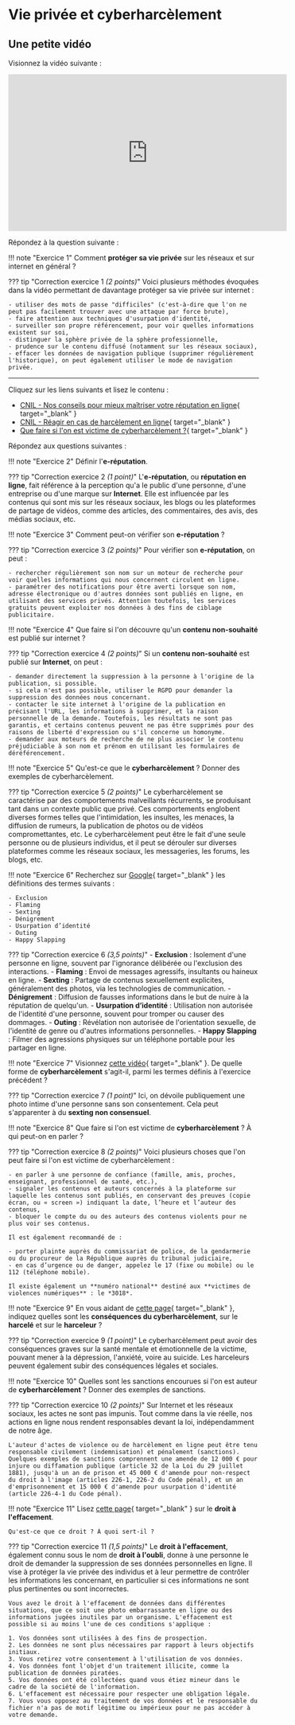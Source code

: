 # Vie privée et cyberharcèlement

## Une petite vidéo

Visionnez la vidéo suivante :

<iframe width="560" height="315" src="https://www.youtube-nocookie.com/embed/U7xOBOnQ0G4" title="YouTube video player" frameborder="0" allow="accelerometer; autoplay; clipboard-write; encrypted-media; gyroscope; picture-in-picture; web-share" allowfullscreen></iframe>

Répondez à la question suivante :

!!! note "Exercice 1"
    Comment **protéger sa vie privée** sur les réseaux et sur internet en général ?

??? tip "Correction exercice 1 *(2 points)*"
    Voici plusieurs méthodes évoquées dans la vidéo permettant de davantage protéger sa vie privée sur internet :

    - utiliser des mots de passe "difficiles" (c'est-à-dire que l'on ne peut pas facilement trouver avec une attaque par force brute),
    - faire attention aux techniques d'usurpation d'identité,
    - surveiller son propre référencement, pour voir quelles informations existent sur soi,
    - distinguer la sphère privée de la sphère professionnelle,
    - prudence sur le contenu diffusé (notamment sur les réseaux sociaux),
    - effacer les données de navigation publique (supprimer régulièrement l'historique), on peut également utiliser le mode de navigation privée.

---

Cliquez sur les liens suivants et lisez le contenu :

- [CNIL - Nos conseils pour mieux maîtriser votre réputation en ligne](https://www.cnil.fr/fr/nos-conseils-pour-mieux-maitriser-votre-reputation-en-ligne){ target="_blank" }
- [CNIL - Réagir en cas de harcèlement en ligne](https://www.cnil.fr/fr/reagir-en-cas-de-harcelement-en-ligne){ target="_blank" }
- [Que faire si l'on est victime de cyberharcèlement ?](http://webetab.ac-bordeaux.fr/college-dussarrat/fileadmin/0400729A/templates/PDF/harcelement/Harcelement_-Que_faire_-eleve_victime.pdf){ target="_blank" }

Répondez aux questions suivantes :

!!! note "Exercice 2"
    Définir l'**e-réputation**.

??? tip "Correction exercice 2 *(1 point)*"
    L'**e-réputation**, ou **réputation en ligne**, fait référence à la perception qu'a le public d'une personne, d'une entreprise ou d'une marque sur **Internet**. Elle est influencée par les contenus qui sont mis sur les réseaux sociaux, les blogs ou les plateformes de partage de vidéos, comme des articles, des commentaires, des avis, des médias sociaux, etc.

!!! note "Exercice 3"
    Comment peut-on vérifier son **e-réputation** ?

??? tip "Correction exercice 3 *(2 points)*"
    Pour vérifier son **e-réputation**, on peut :
    
    - rechercher régulièrement son nom sur un moteur de recherche pour voir quelles informations qui nous concernent circulent en ligne.
    - paramétrer des notifications pour être averti lorsque son nom, adresse électronique ou d'autres données sont publiés en ligne, en utilisant des services privés. Attention toutefois, les services gratuits peuvent exploiter nos données à des fins de ciblage publicitaire.

!!! note "Exercice 4"
    Que faire si l'on découvre qu'un **contenu non-souhaité** est publié sur internet ?

??? tip "Correction exercice 4 *(2 points)*"
    Si un **contenu non-souhaité** est publié sur **Internet**, on peut :

    - demander directement la suppression à la personne à l'origine de la publication, si possible.
    - si cela n'est pas possible, utiliser le RGPD pour demander la suppression des données nous concernant.
    - contacter le site internet à l'origine de la publication en précisant l'URL, les informations à supprimer, et la raison personnelle de la demande. Toutefois, les résultats ne sont pas garantis, et certains contenus peuvent ne pas être supprimés pour des raisons de liberté d'expression ou s'il concerne un homonyme.
    - demander aux moteurs de recherche de ne plus associer le contenu préjudiciable à son nom et prénom en utilisant les formulaires de déréférencement.

!!! note "Exercice 5"
    Qu'est-ce que le **cyberharcèlement** ? Donner des exemples de cyberharcèlement.

??? tip "Correction exercice 5 *(2 points)*"
    Le cyberharcèlement se caractérise par des comportements malveillants récurrents, se produisant tant dans un contexte public que privé. Ces comportements englobent diverses formes telles que l'intimidation, les insultes, les menaces, la diffusion de rumeurs, la publication de photos ou de vidéos compromettantes, etc. Le cyberharcèlement peut être le fait d'une seule personne ou de plusieurs individus, et il peut se dérouler sur diverses plateformes comme les réseaux sociaux, les messageries, les forums, les blogs, etc.

!!! note "Exercice 6"
    Recherchez sur [Google](https://google.fr/){ target="_blank" } les définitions des termes suivants :

    - Exclusion
    - Flaming
    - Sexting
    - Dénigrement
    - Usurpation d’identité
    - Outing
    - Happy Slapping

??? tip "Correction exercice 6 *(3,5 points)*"
    - **Exclusion** : Isolement d'une personne en ligne, souvent par l'ignorance délibérée ou l'exclusion des interactions.
    - **Flaming** : Envoi de messages agressifs, insultants ou haineux en ligne.
    - **Sexting** : Partage de contenus sexuellement explicites, généralement des photos, via les technologies de communication.
    - **Dénigrement** : Diffusion de fausses informations dans le but de nuire à la réputation de quelqu'un.
    - **Usurpation d’identité** : Utilisation non autorisée de l'identité d'une personne, souvent pour tromper ou causer des dommages.
    - **Outing** : Révélation non autorisée de l'orientation sexuelle, de l'identité de genre ou d'autres informations personnelles.
    - **Happy Slapping** : Filmer des agressions physiques sur un téléphone portable pour les partager en ligne.

!!! note "Exercice 7"
    Visionnez [cette vidéo](https://www.youtube-nocookie.com/embed/l1oSY0RdK_M){ target="_blank" }.
    De quelle forme de **cyberharcèlement** s'agit-il, parmi les termes définis à l'exercice précédent ?

??? tip "Correction exercice 7 *(1 point)*"
    Ici, on dévoile publiquement une photo intime d'une personne sans son consentement. Cela peut s'apparenter à du **sexting non consensuel**.

!!! note "Exercice 8"
    Que faire si l'on est victime de **cyberharcèlement** ? À qui peut-on en parler ?

??? tip "Correction exercice 8 *(2 points)*"
    Voici plusieurs choses que l'on peut faire si l'on est victime de cyberharcèlement :

    - en parler à une personne de confiance (famille, amis, proches, enseignant, professionnel de santé, etc.),
    - signaler les contenus et auteurs concernés à la plateforme sur laquelle les contenus sont publiés, en conservant des preuves (copie écran, ou « screen ») indiquant la date, l’heure et l’auteur des contenus,
    - bloquer le compte du ou des auteurs des contenus violents pour ne plus voir ses contenus.

    Il est également recommandé de :
    
    - porter plainte auprès du commissariat de police, de la gendarmerie ou du procureur de la République auprès du tribunal judiciaire,
    - en cas d’urgence ou de danger, appelez le 17 (fixe ou mobile) ou le 112 (téléphone mobile).

    Il existe également un **numéro national** destiné aux **victimes de violences numériques** : le *3018*.


!!! note "Exercice 9"
    En vous aidant de [cette page](https://www.education.gouv.fr/non-au-harcelement/outils-de-sensibilisation-323028){ target="_blank" }, indiquez quelles sont les **conséquences du cyberharcèlement**, sur le **harcelé** et sur le **harceleur** ?

??? tip "Correction exercice 9 *(1 point)*"
    Le cyberharcèlement peut avoir des conséquences graves sur la santé mentale et émotionnelle de la victime, pouvant mener à la dépression, l'anxiété, voire au suicide. Les harceleurs peuvent également subir des conséquences légales et sociales.

!!! note "Exercice 10"
    Quelles sont les sanctions encourues si l'on est auteur de **cyberharcèlement** ? Donner des exemples de sanctions.

??? tip "Correction exercice 10 *(2 points)*"
    Sur Internet et les réseaux sociaux, les actes ne sont pas impunis. Tout comme dans la vie réelle, nos actions en ligne nous rendent responsables devant la loi, indépendamment de notre âge.

    L'auteur d'actes de violence ou de harcèlement en ligne peut être tenu responsable civilement (indemnisation) et pénalement (sanctions). Quelques exemples de sanctions comprennent une amende de 12 000 € pour injure ou diffamation publique (article 32 de la Loi du 29 juillet 1881), jusqu'à un an de prison et 45 000 € d'amende pour non-respect du droit à l'image (articles 226-1, 226-2 du Code pénal), et un an d'emprisonnement et 15 000 € d'amende pour usurpation d'identité (article 226-4-1 du Code pénal).

!!! note "Exercice 11"
    Lisez [cette page](https://www.cnil.fr/fr/comprendre-mes-droits/le-droit-leffacement-supprimer-vos-donnees-en-ligne){ target="_blank" } sur le **droit à l'effacement**.

    Qu'est-ce que ce droit ? À quoi sert-il ?

??? tip "Correction exercice 11 *(1,5 points)*"
    Le **droit à l'effacement**, également connu sous le nom de **droit à l'oubli**, donne à une personne le droit de demander la suppression de ses données personnelles en ligne. Il vise à protéger la vie privée des individus et à leur permettre de contrôler les informations les concernant, en particulier si ces informations ne sont plus pertinentes ou sont incorrectes.

    Vous avez le droit à l'effacement de données dans différentes situations, que ce soit une photo embarrassante en ligne ou des informations jugées inutiles par un organisme. L'effacement est possible si au moins l'une de ces conditions s'applique :

    1. Vos données sont utilisées à des fins de prospection.
    2. Les données ne sont plus nécessaires par rapport à leurs objectifs initiaux.
    3. Vous retirez votre consentement à l'utilisation de vos données.
    4. Vos données font l'objet d'un traitement illicite, comme la publication de données piratées.
    5. Vos données ont été collectées quand vous étiez mineur dans le cadre de la société de l'information.
    6. L'effacement est nécessaire pour respecter une obligation légale.
    7. Vous vous opposez au traitement de vos données et le responsable du fichier n'a pas de motif légitime ou impérieux pour ne pas accéder à votre demande.
